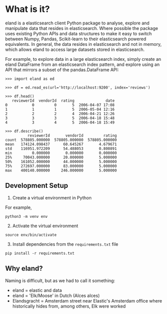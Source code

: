 # What is it?

eland is a elasticsearch client Python package to analyse, explore and manipulate data that resides in elasticsearch. Where possible the package uses existing Python APIs and data structures to make it easy to switch between Numpy, Pandas, Scikit-learn to their elasticsearch powered equivalents. In general, the data resides in elasticsearch and not in memory, which allows eland to access large datasets stored in elasticsearch.

For example, to explore data in a large elasticsearch index, simply create an eland DataFrame from an elasticsearch index pattern, and explore using an API that mirrors a subset of the pandas.DataFrame API: 

```
>>> import eland as ed

>>> df = ed.read_es(url='http://localhost:9200', index='reviews') 

>>> df.head()
   reviewerId  vendorId  rating              date
0           0         0       5  2006-04-07 17:08
1           1         1       5  2006-05-04 12:16
2           2         2       4  2006-04-21 12:26
3           3         3       5  2006-04-18 15:48
4           3         4       5  2006-04-18 15:49

>>> df.describe()
          reviewerId       vendorId         rating
count  578805.000000  578805.000000  578805.000000
mean   174124.098437      60.645267       4.679671
std    116951.972209      54.488053       0.800891
min         0.000000       0.000000       0.000000
25%     70043.000000      20.000000       5.000000
50%    161052.000000      44.000000       5.000000
75%    272697.000000      83.000000       5.000000
max    400140.000000     246.000000       5.000000
```

## Development Setup

1. Create a virtual environment in Python 

For example, 

```
python3 -m venv env
```

2. Activate the virtual environment

```
source env/bin/activate
```

3. Install dependencies from the `requirements.txt` file

```
pip install -r requirements.txt
```

## Why eland?

Naming is difficult, but as we had to call it something:

* eland = elastic and data
* eland = 'Elk/Moose' in Dutch (Alces alces)
* Elandsgracht = Amsterdam street near Elastic's Amsterdam office where historically hides from, among others, Elk were worked

